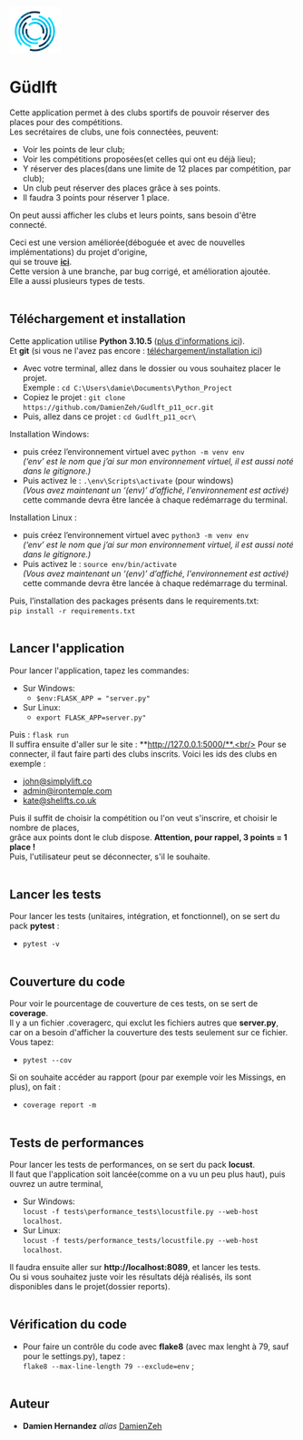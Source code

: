 ![Alt text](https://github.com/DamienZeh/Gudlft_p11_ocr/blob/cleaning_and_finalization/logo/logo.png)<br>

# Güdlft

Cette application permet à des clubs sportifs de pouvoir réserver des places pour des compétitions.<br> Les secrétaires de clubs, une fois connectées, peuvent:<br>
- Voir les points de leur club;
- Voir les compétitions proposées(et celles qui ont eu déjà lieu);
- Y réserver des places(dans une limite de 12 places par compétition, par club);
- Un club peut réserver des places grâce à ses points.
- Il faudra 3 points pour réserver 1 place.

On peut aussi afficher les clubs et leurs points, sans besoin d'être connecté.<br>

Ceci est une version améliorée(déboguée et avec de nouvelles implémentations) du projet d'origine, <br>
qui se trouve [**ici**](https://github.com/OpenClassrooms-Student-Center/Python_Testing).<br>
Cette version à une branche, par bug corrigé, et amélioration ajoutée.<br>
Elle a aussi plusieurs types de tests.<br><br>





## Téléchargement et installation 

Cette application utilise **Python 3.10.5** ([plus d'informations ici](https://www.python.org/downloads/release/python-3105/)).<br>
Et **git** (si vous ne l'avez pas encore : [téléchargement/installation ici](https://git-scm.com/book/fr/v2/D%C3%A9marrage-rapide-Installation-de-Git))<br>
- Avec votre terminal, allez dans le dossier ou vous souhaitez placer le projet.<br/> 
Exemple : ``cd C:\Users\damie\Documents\Python_Project``
- Copiez le projet : ``git clone https://github.com/DamienZeh/Gudlft_p11_ocr.git``
- Puis, allez dans ce projet : ``cd Gudlft_p11_ocr\``<br/> 

Installation Windows:
- puis créez l’environnement virtuel avec  ``python -m venv env``<br/>
	_(‘env’ est le nom que j’ai sur mon environnement virtuel, il est aussi noté dans le gitignore.)_
- Puis activez le : ``.\env\Scripts\activate`` (pour windows)<br/>
	_(Vous avez maintenant un ‘(env)’ d’affiché, l'environnement est activé)_<br>
cette commande devra être lancée à chaque redémarrage du terminal.<br>

Installation Linux :
- puis créez l’environnement virtuel avec ``python3 -m venv env`` <br/>
	_(‘env’ est le nom que j’ai sur mon environnement virtuel, il est aussi noté dans le gitignore.)_
- Puis activez le : ``source env/bin/activate`` <br/>
	_(Vous avez maintenant un ‘(env)’ d’affiché, l'environnement est activé)_<br>
cette commande devra être lancée à chaque redémarrage du terminal.

Puis, l’installation  des packages présents dans le requirements.txt:<br> ``pip install -r requirements.txt``
<br/><br>


## Lancer l'application
Pour lancer l'application, tapez les commandes:<br/>
- Sur Windows:
	- ``$env:FLASK_APP = "server.py" ``<br/>
- Sur Linux:
	- ``export FLASK_APP=server.py" ``<br/>

Puis :  ``flask run ``<br/>
Il suffira ensuite d'aller sur le site : **http://127.0.0.1:5000/**.<br/>
Pour se connecter, il faut faire parti des clubs inscrits. Voici les ids des clubs en exemple :<br/>
- john@simplylift.co
- admin@irontemple.com
- kate@shelifts.co.uk

Puis il suffit de choisir la compétition ou l'on veut s'inscrire, et choisir le nombre de places,<br/>
grâce aux points dont le club dispose. **Attention, pour rappel, 3 points = 1 place !**<br/>
Puis, l'utilisateur peut se déconnecter, s'il le souhaite.
<br/><br/>


## Lancer les tests
Pour lancer les tests (unitaires, intégration, et fonctionnel), on se sert du pack **pytest** : <br>
- ``pytest -v``<br><br>


## Couverture du code
Pour voir le pourcentage de couverture de ces tests, on se sert de **coverage**.<br>
Il y a un fichier .coveragerc, qui exclut les fichiers autres que **server.py**,<br>
car on a besoin d'afficher la couverture des tests seulement sur ce fichier. Vous tapez: <br>
- ``pytest --cov`` <br>

Si on souhaite accéder au rapport (pour par exemple voir les Missings, en plus), on fait :<br> 
- ``coverage report -m`` <br><br>


## Tests de performances
Pour lancer les tests de performances, on se sert du pack **locust**.<br/>
Il faut que l'application soit lancée(comme on a vu un peu plus haut), puis ouvrez un autre terminal,<br/>
- Sur Windows:<br/>
``locust -f tests\performance_tests\locustfile.py --web-host localhost``.<br/>
- Sur Linux:<br/>
``locust -f tests/performance_tests/locustfile.py --web-host localhost``.<br/>

Il faudra ensuite aller sur **http://localhost:8089**, et lancer les tests.<br/>
Ou si vous souhaitez juste voir les résultats déjà réalisés, ils sont disponibles dans le projet(dossier reports).<br/><br/>

## Vérification du code
- Pour faire un contrôle du code avec **flake8** (avec max lenght à 79, sauf pour le settings.py), tapez :<br/>
``flake8 --max-line-length 79 --exclude=env`` ;<br/><br/>

## Auteur

* **Damien Hernandez** _alias_ [DamienZeh](https://damienhernandez.fr/)








